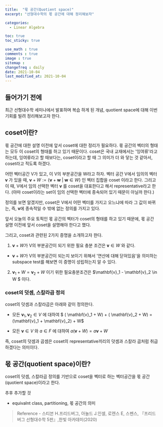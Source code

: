 ```yaml
---
title:  "몫 공간(Quotient space)"
excerpt: "선형대수학의 몫 공간에 대해 정리해보자"

categories:
  - Linear Algebra

toc: true
toc_sticky: true

use_math : true
comments : true
image : true
sitemap :
changefreq : daily
date: 2021-10-04
last_modified_at: 2021-10-04
---
```



## 들어가기 전에
최근 선형대수학 세미나에서 발표하며 복습 하게 된 개념, quotient space에 대해 이번 기회를 빌려 정리해보고자 한다.

## coset이란?
몫 공간에 대한 설명 이전에 앞서 coset에 대한 정리가 필요하다. 몫 공간의 벡터의 형태는 모두 이 coset의 형태를 하고 있기 때문이다. coset은 국내 교재에서는 '잉여류'라고 하는데, 잉여류라고 할 때보다는, coset이라고 할 때 그 의미가 더 와 닿는 것 같아서, coset라고 적도록 하겠다.

어떤 벡터공간 V가 있고, 이 V의 부분공간을 W라고 하자. 벡터 공간 V에서 임의의 벡터 $\mathbf{v}$ 가 있을 때, $\mathbf{v} + W := \{ \mathbf{v} + \mathbf{w} \ |  \ \mathbf{w} \in W \}$ 인 벡터 집합을 coset 이라고 한다.
그리고 이 때, V에서 임의 선택한 벡터 $\mathbf{v}$ 를 coset을 대표한다고 해서 representative라고 한다. (아마 coset이라는 set이 임의 선택한 벡터에 종속되어 있기 때문이 아닐까 한다.)

정의를 보면 알겠지만, coset은 V에서 어떤 벡터를 가지고 오느냐에 따라 그 값이 바뀌는, 즉, $\mathbf{v}$에 종속적일 수 밖에 없는 정의를 가지고 있다.

앞서 오늘의 주요 토픽인 몫 공간의 벡터가 coset의 형태를 하고 있기 때문에, 몫 공간 설명 이전에 앞서 coset을 설명해야 한다고 했다.

그리고, coset과 관련된 2가지 증명을 소개하고자 한다.

1. $\mathbf{v} + W$가 V의 부분공간이 되기 위한 필요 충분 조건은 $\mathbf{v} \in W$ 와 같다.
  - $\mathbf{v} + W$가 V의 부분공간이 되는지 보이기 위해서 '연산에 대해 닫혀있음'을 의미하는 subspace test를 해보면 이 증명이 성립하는지 알 수 있다.

2. $\mathbf{v}_1 + W = \mathbf{v}_2 + W$ 이기 위한 필요충분조건은 $\mathbf{v}_1 - \mathbf{v}_2 \in W $ 이다.

### coset의 덧셈, 스칼라곱 정의
coset의 덧셈과 스칼라곱은 아래와 같이 정의한다.

- 모든 $\mathbf{v}_1, \mathbf{v}_2 \in V$ 에 대하여 $ ( \mathbf{v}_1  + W) + ( \mathbf{v}_2  + W) = (\mathbf{v}_1 + \mathbf{v}_2) + W$

- 모든 $\mathbf{v} \in V$ 와 $a \in F$ 에 대하여 $a(\mathbf{v} + W) = a\mathbf{v} + W$

즉, coset의 덧셈과 곱셈은 coset의 representative끼리의 덧셈과 스칼라 곱처럼 취급하겠다는 의미이다.

## 몫 공간(quotient space)이란?
coset의 덧셈, 스칼라곱 정의를 기반으로 coset을 벡터로 하는 벡터공간을 몫 공간(quotient space)이라고 한다.

추후 추가할 것
- equivalnt class, partitioning, 몫 공간의 의미  




>Reference
>\- 스티븐 H.프리드버그, 아놀드 J.인셀, 로렌스 E, 스펜스, 『프리드버그 선형대수학 5판』,한빛 아카데미(2020)
